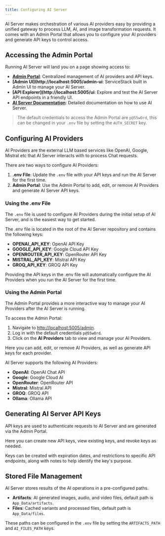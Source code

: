 ```yaml
---
title: Configuring AI Server
---
```


AI Server makes orchestration of various AI providers easy by providing a unified gateway to process LLM, AI, and image transformation requests.
It comes with an Admin Portal that allows you to configure your AI providers and generate API keys to control access.

## Accessing the Admin Portal

Running AI Server will land you on a page showing access to:

- **[Admin Portal](http://localhost:5005/admin)**: Centralized management of AI providers and API keys.
- **[Admin UI](http://localhost:5005/admin-ui**: ServiceStack built in Admin UI to manage your AI Server.
- **[API Explorer](http://localhost:5005/ui**: Explore and test the AI Server API endpoints in a friendly UI.
- **[AI Server Documentation](https://docs.servicestack.net/ai-server/)**: Detailed documentation on how to use AI Server.

> The default credentials to access the Admin Portal are `p@55wOrd`, this can be changed in your `.env` file by setting the `AUTH_SECRET` key.

## Configuring AI Providers

AI Providers are the external LLM based services like OpenAI, Google, Mistral etc that AI Server interacts with to process Chat requests.

There are two ways to configure AI Providers:

1. **.env File**: Update the `.env` file with your API keys and run the AI Server for the first time.
2. **Admin Portal**: Use the Admin Portal to add, edit, or remove AI Providers and generate AI Server API keys.

### Using the .env File

The `.env` file is used to configure AI Providers during the initial setup of AI Server, and is the easiest way to get started.

The .env file is located in the root of the AI Server repository and contains the following keys:

- **OPENAI_API_KEY**: OpenAI API Key
- **GOOGLE_API_KEY**: Google Cloud API Key
- **OPENROUTER_API_KEY**: OpenRouter API Key
- **MISTRAL_API_KEY**: Mistral API Key
- **GROQ_API_KEY**: GROQ API Key

Providing the API keys in the .env file will automatically configure the AI Providers when you run the AI Server for the first time.

### Using the Admin Portal

The Admin Portal provides a more interactive way to manage your AI Providers after the AI Server is running.

To access the Admin Portal:

1. Navigate to [http://localhost:5005/admin](http://localhost:5005/admin).
2. Log in with the default credentials `p@55wOrd`.
3. Click on the **AI Providers** tab to view and manage your AI Providers.

Here you can add, edit, or remove AI Providers, as well as generate API keys for each provider.

AI Server supports the following AI Providers:

- **OpenAI**: OpenAI Chat API
- **Google**: Google Cloud AI
- **OpenRouter**: OpenRouter API
- **Mistral**: Mistral API
- **GROQ**: GROQ API
- **Ollama**: Ollama API

## Generating AI Server API Keys

API keys are used to authenticate requests to AI Server and are generated via the Admin Portal.

Here you can create new API keys, view existing keys, and revoke keys as needed.

Keys can be created with expiration dates, and restrictions to specific API endpoints, along with notes to help identify the key's purpose.


## Stored File Management

AI Server stores results of the AI operations in a pre-configured paths.

- **Artifacts**: AI generated images, audio, and video files, default path is `App_Data/artifacts`.
- **Files**: Cached variants and processed files, default path is `App_Data/files`.

These paths can be configured in the `.env` file by setting the `ARTIFACTS_PATH` and `AI_FILES_PATH` keys.